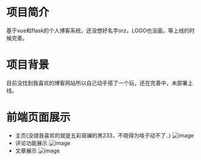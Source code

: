 # 项目简介
基于vue和flask的个人博客系统，还没想好名字orz，LOGO也没画，等上线的时候完善。

# 项目背景
目前没找到我喜欢的博客网站所以自己动手搭了一个玩，还在完善中，未部署上线。

# 前端页面展示

* 主页(没错我喜欢的就是五彩斑斓的黑233，不晓得为啥子动不了..)
![image](https://github.com/Somnams/Blog/blob/master/static/001.gif)
* 评论功能展示
![image](https://github.com/Somnams/Blog/blob/master/static/002.gif)
* 文章展示
![image](https://github.com/Somnams/Blog/blob/master/static/comments.png)

